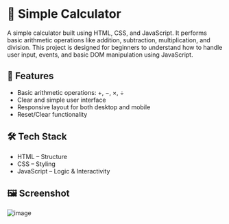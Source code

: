 # 🔢 Simple Calculator
A simple calculator built using HTML, CSS, and JavaScript. It performs basic arithmetic operations like addition, subtraction, multiplication, and division. This project is designed for beginners to understand how to handle user input, events, and basic DOM manipulation using JavaScript.

## 📌 Features
- Basic arithmetic operations: +, −, ×, ÷
- Clear and simple user interface
- Responsive layout for both desktop and mobile
- Reset/Clear functionality

## 🛠️ Tech Stack
- HTML – Structure  
- CSS – Styling  
- JavaScript – Logic & Interactivity

## 🖼️ Screenshot
![image](https://github.com/user-attachments/assets/4b70fc86-136b-4281-93e9-c577a8b5b162)
